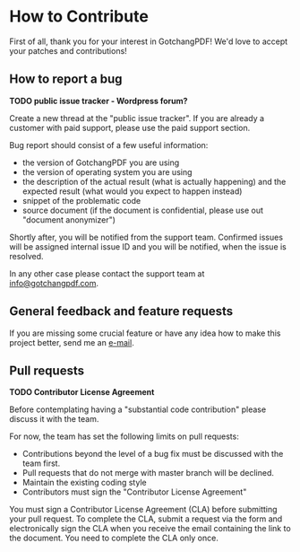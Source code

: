 # How to Contribute

First of all, thank you for your interest in GotchangPDF! We'd love to accept your patches and contributions!

## How to report a bug

**TODO public issue tracker - Wordpress forum?**

Create a new thread at the "public issue tracker".
If you are already a customer with paid support,
please use the paid support section.

Bug report should consist of a few useful information:
* the version of GotchangPDF you are using
* the version of operating system you are using
* the description of the actual result (what is actually happening) and the expected result (what would you expect to happen instead)
* snippet of the problematic code
* source document (if the document is confidential, please use out "document anonymizer")

Shortly after, you will be notified from the support team.
Confirmed issues will be assigned internal issue ID
and you will be notified, when the issue is resolved.

In any other case please contact the support team
at [info@gotchangpdf.com](mailto:info@gotchangpdf.com).

## General feedback and feature requests

If you are missing some crucial feature or have any idea how to make this project better,
send me an [e-mail](mailto:jur.zikmund@gmail.com).

## Pull requests

**TODO Contributor License Agreement**

Before contemplating having a "substantial code contribution" please discuss it with the team.

For now, the team has set the following limits on pull requests:
* Contributions beyond the level of a bug fix must be discussed with the team first.
* Pull requests that do not merge with master branch will be declined.
* Maintain the existing coding style
* Contributors must sign the "Contributor License Agreement"

You must sign a Contributor License Agreement (CLA) before submitting your pull request.
To complete the CLA, submit a request via the form and electronically sign the CLA when you receive the email containing the link to the document.
You need to complete the CLA only once.
